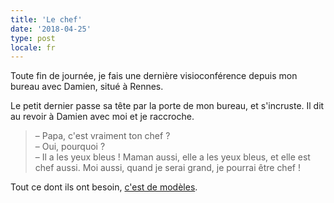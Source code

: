 ```yaml
---
title: 'Le chef'
date: '2018-04-25'
type: post
locale: fr
---
```


Toute fin de journée, je fais une dernière visioconférence depuis mon bureau avec Damien, situé à Rennes.

<!-- more -->

Le petit dernier passe sa tête par la porte de mon bureau, et s'incruste. Il dit au revoir à Damien avec moi et je raccroche.

> – Papa, c'est vraiment ton chef ?  
> – Oui, pourquoi ?  
> – Il a les yeux bleus ! Maman aussi, elle a les yeux bleus, et elle est chef aussi. Moi aussi, quand je serai grand, je pourrai être chef !

Tout ce dont ils ont besoin, [c'est de modèles](http://www.lunarbaboon.com/comics/doctor-1.html "&quot;Doctor!&quot; par LunarBaboon").